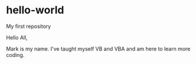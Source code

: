 # hello-world
My first repository

Hello All,

Mark is my name. I've taught myself VB and VBA and am here to learn more coding.
